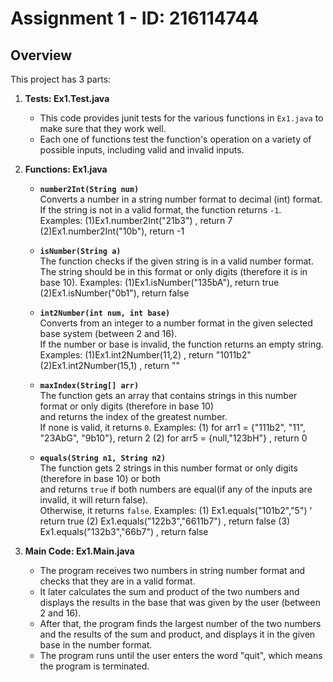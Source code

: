 # Assignment 1 - ID: 216114744

## Overview
This project has 3 parts:

1. **Tests: Ex1.Test.java**
   - This code provides junit tests for the various functions in `Ex1.java` to make sure that they work well.
   - Each one of functions test the function's operation on a variety of possible inputs, including valid and invalid inputs.

2. **Functions: Ex1.java**

   - **`number2Int(String num)`**  
     Converts a number in a string number format to decimal (int) format.  
     If the string is not in a valid format, the function returns `-1`.
     Examples:
     (1)Ex1.number2Int("21b3") , return 7
     (2)Ex1.number2Int("10b"), return -1

   - **`isNumber(String a)`**  
     The function checks if the given string is in a valid number format.  
     The string should be in this format or only digits (therefore it is in base 10).
     Examples:
     (1)Ex1.isNumber("135bA"), return true
     (2)Ex1.isNumber("0b1"), return false

   - **`int2Number(int num, int base)`**  
     Converts from an integer to a number format in the given selected base system (between 2 and 16).  
     If the number or base is invalid, the function returns an empty string.
     Examples:
     (1)Ex1.int2Number(11,2) , return "1011b2"
     (2)Ex1.int2Number(15,1) , return ""
     
   - **`maxIndex(String[] arr)`**  
     The function gets an array that contains strings in this number format or only digits (therefore in base 10)  
     and returns the index of the greatest number.  
     If none is valid, it returns `0`.
     Examples:
     (1)  for arr1 = {"111b2", "11", "23AbG", "9b10"}, return 2
     (2) for arr5 = {null,"123bH"} , return 0
     
   - **`equals(String n1, String n2)`**  
     The function gets 2 strings in this number format or only digits (therefore in base 10) or both  
     and returns `true` if both numbers are equal(if any of the inputs are invalid, it will return false).  
     Otherwise, it returns `false`.
     Examples:
     (1) Ex1.equals("101b2","5") ' return true
     (2) Ex1.equals("122b3","6611b7") , return false
     (3) Ex1.equals("132b3","66b7") , return false

3. **Main Code: Ex1.Main.java**
   - The program receives two numbers in string number format and checks that they are in a valid format.  
   - It later calculates the sum and product of the two numbers and displays the results in the base that was given by the user (between 2 and 16).  
   - After that, the program finds the largest number of the two numbers and the results of the sum and product, and displays it in the given base in the number format.  
   - The program runs until the user enters the word "quit", which means the program is terminated.
